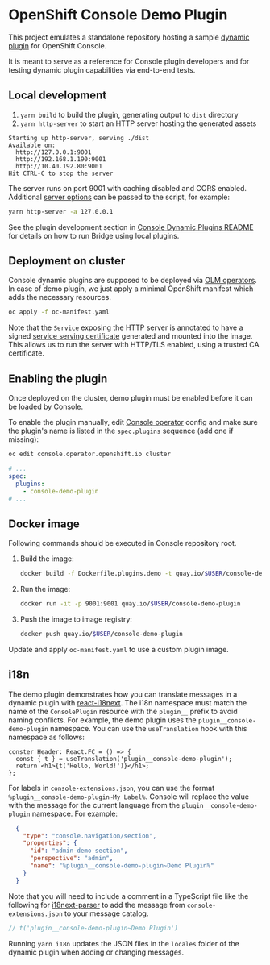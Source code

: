 # OpenShift Console Demo Plugin

This project emulates a standalone repository hosting a sample
[dynamic plugin](/frontend/packages/console-dynamic-plugin-sdk/README.md) for OpenShift Console.

It is meant to serve as a reference for Console plugin developers and for testing dynamic plugin
capabilities via end-to-end tests.

## Local development

1. `yarn build` to build the plugin, generating output to `dist` directory
2. `yarn http-server` to start an HTTP server hosting the generated assets

```
Starting up http-server, serving ./dist
Available on:
  http://127.0.0.1:9001
  http://192.168.1.190:9001
  http://10.40.192.80:9001
Hit CTRL-C to stop the server
```

The server runs on port 9001 with caching disabled and CORS enabled. Additional
[server options](https://github.com/http-party/http-server#available-options) can be passed to
the script, for example:

```sh
yarn http-server -a 127.0.0.1
```

See the plugin development section in
[Console Dynamic Plugins README](/frontend/packages/console-dynamic-plugin-sdk/README.md) for details
on how to run Bridge using local plugins.

## Deployment on cluster

Console dynamic plugins are supposed to be deployed via [OLM operators](https://github.com/operator-framework).
In case of demo plugin, we just apply a minimal OpenShift manifest which adds the necessary resources.

```sh
oc apply -f oc-manifest.yaml
```

Note that the `Service` exposing the HTTP server is annotated to have a signed
[service serving certificate](https://docs.openshift.com/container-platform/4.6/security/certificates/service-serving-certificate.html)
generated and mounted into the image. This allows us to run the server with HTTP/TLS enabled, using
a trusted CA certificate.

## Enabling the plugin

Once deployed on the cluster, demo plugin must be enabled before it can be loaded by Console.

To enable the plugin manually, edit [Console operator](https://github.com/openshift/console-operator)
config and make sure the plugin's name is listed in the `spec.plugins` sequence (add one if missing):

```sh
oc edit console.operator.openshift.io cluster
```

```yaml
# ...
spec:
  plugins:
    - console-demo-plugin
# ...
```

## Docker image

Following commands should be executed in Console repository root.

1. Build the image:
   ```sh
   docker build -f Dockerfile.plugins.demo -t quay.io/$USER/console-demo-plugin .
   ```
2. Run the image:
   ```sh
   docker run -it -p 9001:9001 quay.io/$USER/console-demo-plugin
   ```
3. Push the image to image registry:
   ```sh
   docker push quay.io/$USER/console-demo-plugin
   ```

Update and apply `oc-manifest.yaml` to use a custom plugin image.

## i18n

The demo plugin demonstrates how you can translate messages in a dynamic plugin
with [react-i18next](https://react.i18next.com/). The i18n namespace must match
the name of the `ConsolePlugin` resource with the `plugin__` prefix to avoid
naming conflicts. For example, the demo plugin uses the
`plugin__console-demo-plugin` namespace. You can use the `useTranslation` hook
with this namespace as follows:

```tsx
conster Header: React.FC = () => {
  const { t } = useTranslation('plugin__console-demo-plugin');
  return <h1>{t('Hello, World!')}</h1>;
};
```

For labels in `console-extensions.json`, you can use the format
`%plugin__console-demo-plugin~My Label%`. Console will replace the value with
the message for the current language from the `plugin__console-demo-plugin`
namespace. For example:

```json
  {
    "type": "console.navigation/section",
    "properties": {
      "id": "admin-demo-section",
      "perspective": "admin",
      "name": "%plugin__console-demo-plugin~Demo Plugin%"
    }
  }
```

Note that you will need to include a comment in a TypeScript file like the
following for [i18next-parser](https://github.com/i18next/i18next-parser) to
add the message from `console-extensions.json` to your message catalog.

```ts
// t('plugin__console-demo-plugin~Demo Plugin')
```

Running `yarn i18n` updates the JSON files in the `locales` folder of the
dynamic plugin when adding or changing messages.

